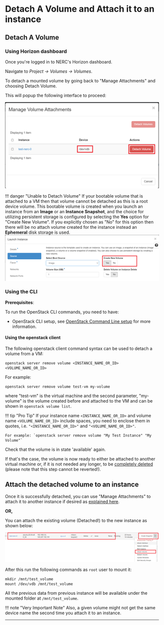 # Detach A Volume and Attach it to an instance

## Detach A Volume

### Using Horizon dashboard

Once you're logged in to NERC's Horizon dashboard.

Navigate to *Project -> Volumes -> Volumes*.

To detach a mounted volume by going back to "Manage Attachments" and choosing
Detach Volume.

This will popup the following interface to proceed:

![Detach a volume](images/detach-volume-from-an-instance.png)

!!! danger "Unable to Detach Volume"
    If your bootable volume that is attached to a VM then that volume cannot be
    detached as this is a root device volume. This bootable volume is created when
    you launch an instance from an **Image** or an **Instance Snapshot**, and the
    choice for utilizing persistent storage is configured by selecting the **Yes**
    option for "Create New Volume". If you explicitly chosen as "No" for this option
    then there will be no attach volume created for the instance instead an **Ephemeral**
    disk storage is used.
    ![Launch Instance Set Create New Volume](images/instance-create-new-volume.png)

### Using the CLI

**Prerequisites**:

To run the OpenStack CLI commands, you need to have:

- OpenStack CLI setup, see [OpenStack Command Line setup](../openstack-cli/openstack-CLI.md#command-line-setup)
  for more information.

#### Using the openstack client

The following openstack client command syntax can be used to detach a volume
from a VM:

    openstack server remove volume <INSTANCE_NAME_OR_ID> <VOLUME_NAME_OR_ID>

For example:

    openstack server remove volume test-vm my-volume

where "test-vm" is the virtual machine and the second parameter, "my-volume" is
the volume created before and attached to the VM and can be shown in
`openstack volume list`.

!!! tip "Pro Tip"
    If your instance name `<INSTANCE_NAME_OR_ID>` and volume name `<VOLUME_NAME_OR_ID>`
    include spaces, you need to enclose them in quotes, i.e. `"<INSTANCE_NAME_OR_ID>"`
    and `"<VOLUME_NAME_OR_ID>"`.

    For example: `openstack server remove volume "My Test Instance" "My Volume"`

Check that the volume is in state 'available' again.

If that's the case, the volume is now ready to either be attached to another
virtual machine or, if it is not needed any longer, to be [completely deleted](./delete-volumes.md)
(please note that this step cannot be reverted!).

## Attach the detached volume to an instance

Once it is successfully detached, you can use "Manage Attachments" to attach it
to another instance if desired as [explained here](../persistent-storage/attach-the-volume-to-an-instance.md).

**OR,**

You can attach the existing volume (Detached!) to the new instance as shown below:

![Attaching Volume to an Instance](images/attach-volume-to-an-instance.png)

After this run the following commands as `root` user to mount it:

    mkdir /mnt/test_volume
    mount /dev/vdb /mnt/test_volume

All the previous data from previous instance will be available under the mounted
folder at `/mnt/test_volume`.

!!! note "Very Important Note"
    Also, a given volume might not get the same device name the second time you
    attach it to an instance.

---
